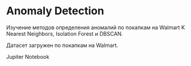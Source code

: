 # Anomaly Detection

Изучение методов определения аномалий по покапкам на Walmart K Nearest Neighbors, Isolation Forest и DBSCAN.

Датасет загружен по покапкам на Walmart.

Jupiter Notebook
